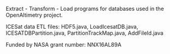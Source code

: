 Extract - Transform - Load programs for databases used in the OpenAltimetry project.

ICESat data ETL files: HDF5.java, LoadIcesatDB.java, ICESATDBPartition.java, PartitionTrackMap.java, AddFileId.java

Funded by NASA grant number: NNX16AL89A	
